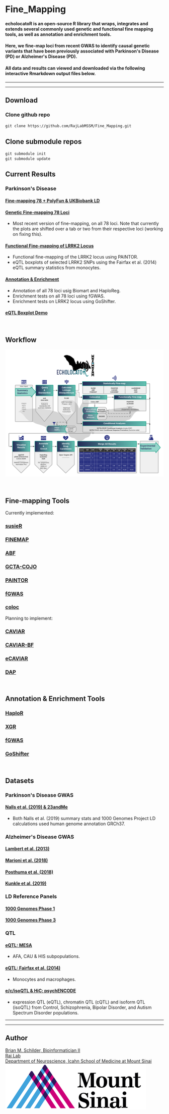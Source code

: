 # Fine_Mapping

#### echolocatoR is an open-source R library that wraps, integrates and extends several commonly used genetic and functional fine mapping tools, as well as annotation and enrichment tools. 
#### Here, we fine-map loci from recent GWAS to identify causal genetic variants that have been previously associated with Parkinson's Disease (PD) or Alzheimer's Disease (PD).  
#### All data and results can viewed and downloaded via the following interactive Rmarkdown output files below.  


<hr><hr>

## Download
### Clone github repo
`git clone https://github.com/RajLabMSSM/Fine_Mapping.git`  

## Clone submodule repos  
```
git submodule init 
git submodule update
```



## Current Results  

### Parkinson's Disease  

#### [Fine-mapping 78 + PolyFun & UKBiobank LD](https://rajlabmssm.github.io/Fine_Mapping/Fine_Mapping_PD_results.html) 
#### [Genetic Fine-mapping 78 Loci](https://rajlabmssm.github.io/Fine_Mapping/Fine_Mapping_PD.html) 
- Most recent version of fine-mapping, on all 78 loci. Note that currently the plots are shifted over a tab or two from their respective loci (working on fixing this).  
#### [Functional Fine-mapping of LRRK2 Locus](https://rajlabmssm.github.io/Fine_Mapping/Fine_Mapping.Functional.html) 
- Functional fine-mapping of the LRRK2 locus using PAINTOR.
- eQTL boxplots of selected LRRK2 SNPs using the Fairfax et al. (2014) eQTL summary statistics from monocytes.
#### [Annotation & Enrichment](https://rajlabmssm.github.io/Fine_Mapping/Fine_Mapping.Enrichment.html)  
- Annotation of all 78 loci usig Biomart and HaploReg.  
- Enrichment tests on all 78 loci using fGWAS.
- Enrichment tests on LRRK2 locus using GoShifter.  
#### [eQTL Boxplot Demo](https://rajlabmssm.github.io/Fine_Mapping/eQTL_boxplots_demo.html)
 

<br>

## Workflow  

![echoFlow](./echolocatoR/images/echolocatoR_Flowchart.png)

<br>

## Fine-mapping Tools  

Currently implemented:  
### [susieR](https://github.com/stephenslab/susieR)  
### [FINEMAP](http://www.christianbenner.com)  
### [ABF](https://cran.r-project.org/web/packages/coloc/vignettes/vignette.html)
### [GCTA-COJO](https://cnsgenomics.com/software/gcta/#COJO)
### [PAINTOR](https://github.com/gkichaev/PAINTOR_V3.0)  
### [fGWAS](https://github.com/joepickrell/fgwas)  
### [coloc](https://cran.r-project.org/web/packages/coloc/vignettes/vignette.html)   

Planning to implement:  
### [CAVIAR](http://genetics.cs.ucla.edu/caviar/)  
### [CAVIAR-BF](https://www.ncbi.nlm.nih.gov/pubmed/25948564)  
### [eCAVIAR](http://genetics.cs.ucla.edu/caviar/)  
### [DAP](https://github.com/xqwen/dap)  

<br>

## Annotation & Enrichment Tools  

### [HaploR](https://cran.r-project.org/web/packages/haploR/vignettes/haplor-vignette.html)  
### [XGR](http://xgr.r-forge.r-project.org)  
### [fGWAS](https://github.com/joepickrell/fgwas)  
### [GoShifter](https://github.com/immunogenomics/goshifter)  

<br>


## Datasets

### Parkinson's Disease GWAS  
#### [Nalls et al. (2019) & 23andMe](https://www.biorxiv.org/content/10.1101/388165v3)  
- Both Nalls et al. (2019) summary stats and 1000 Genomes Project LD calculations used human genome annotation GRCh37.

### Alzheimer's Disease GWAS

#### [Lambert et al. (2013)](https://www.nature.com/articles/ng.2802)
#### [Marioni et al. (2018)](https://www.nature.com/articles/s41398-018-0150-6)
#### [Posthuma et al. (2018)](https://www.nature.com/articles/s41588-018-0311-9)
#### [Kunkle et al. (2019)](https://www.nature.com/articles/s41588-019-0358-2)

### LD Reference Panels  

#### [1000 Genomes Phase 1]()  
#### [1000 Genomes Phase 3]()  


### QTL

#### [eQTL: MESA](https://www.nhlbi.nih.gov/science/multi-ethnic-study-atherosclerosis-mesa)  
- AFA, CAU & HIS subpopulations.    

#### [eQTL: Fairfax et al. (2014)](https://science.sciencemag.org/content/343/6175/1246949)  
- Monocytes and macrophages.  

#### [e/c/isoQTL & HiC: psychENCODE](http://resource.psychencode.org)  
- expression QTL (eQTL), chromatin QTL (cQTL) and isoform QTL (isoQTL) from Control, Schizophrenia, Bipolar Disorder, and Autism Spectrum Disorder populations.  


<hr><hr>

## Author

<a href="https://bschilder.github.io/BMSchilder/" target="_blank">Brian M. Schilder, Bioinformatician II</a>  
<a href="https://rajlab.org" target="_blank">Raj Lab</a>  
<a href="https://icahn.mssm.edu/about/departments/neuroscience" target="_blank">Department of Neuroscience, Icahn School of Medicine at Mount Sinai</a>  
![Sinai](./web/images/sinai.png)

